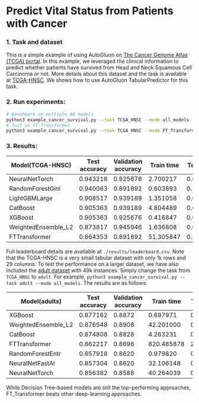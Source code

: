 # Predict Vital Status from Patients with Cancer

### 1. Task and dataset

This is a simple example of using AutoGluon on [The Cancer Genome Atlas (TCGA) portal](https://portal.gdc.cancer.gov/). In this example, we leveraged the clinical information to predict whether patients have survived from Head and Neck Squamous Cell Carcinoma or not. More details about this dataset and the task is available at [TCGA-HNSC](https://portal.gdc.cancer.gov/projects/TCGA-HNSC). We shows how to use AutoGluon TabularPredictor for this task.

### 2. Run experiments:

```bash
# Benchmark on multiple AG models
python3 example_cancer_survival.py --task TCGA_HNSC --mode all_models
# Just on FT_Transformer 
python3 example_cancer_survival.py --task TCGA_HNSC --mode FT_Transformer
```

### 3. Results:

Model(TCGA-HNSC) | Test accuracy | Validation accuracy | Train time | Test time  
----  | ----  | ----  | ----  | ---- 
NeuralNetTorch |  0.943218 | 0.925676 | 2.700217 | 0.027071
RandomForestGini |  0.940063 | 0.891892 | 0.603893 | 0.108412
LightGBMLarge |  0.908517 | 0.939189 | 1.351058 |  0.014151 
CatBoost  |  0.905363 | 0.939189 | 4.804489 | 0.025413
XGBoost |  0.905363  | 0.925676 | 0.416847  | 0.027664
WeightedEnsemble_L2 |  0.873817 | 0.945946 | 1.636808  | 0.028049
FTTransformer | 0.864353 | 0.891892 | 51.305847 | 0.384669

Full leaderboard details are available at ```./results/leaderboard.csv```. Note that the TCGA-HNSC is a very small tabular dataset with only 1k rows and 29 columns. To test the performance on a larger dataset, we have also included the [adult dataset](https://archive.ics.uci.edu/ml/datasets/adult) with 49k instances. Simply change the task from ```TCGA_HNSC``` to ```adult```. For example, ``` python3 example_cancer_survival.py --task adult --mode all_models ```. The results are as follows:

Model(adults) | Test accuracy | Validation accuracy | Train time | Test time  
----  | ----  | ----  | ----  | ---- 
XGBoost |  0.877162 | 0.8872 | 0.697971 | 0.038446
WeightedEnsemble_L2 |  0.876548 | 0.8908 | 42.201000 | 0.316964
CatBoost |  0.874808 | 0.8828 | 4.263231 |  0.016138 
FTTransformer  |  0.862217 | 0.8696 | 820.485878 | 2.732730
RandomForestEntr | 0.857918 | 0.8620 | 0.979820 | 0.249948
NeuralNetFastAI | 0.857304 | 0.8620  | 32.106148 | 0.137593
NeuralNetTorch |  0.856382  | 0.8588 | 40.264039   | 0.177079 

While Decision Tree-based models are still the top-performing approaches, FT_Transformer beats other deep-learning approaches.
